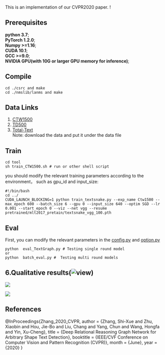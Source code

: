  This is an implementation of our CVPR2020 paper. !  
[](https://github.com/GXYM/DRRG/blob/master/result/img2_0.png)
## Prerequisites  
**python 3.7**;  
**PyTorch 1.2.0**;   
**Numpy >=1.16**;   
**CUDA 10.1**;  
**GCC >=9.0**;   
**NVIDIA GPU(with 10G or larger GPU memory for inference)**;   

 ## Compile  
```
cd ./csrc and make
cd ./nmslib/lanms and make
```  
## Data Links
1. [CTW1500](https://drive.google.com/file/d/1A2s3FonXq4dHhD64A2NCWc8NQWMH2NFR/view?usp=sharing)   
2. [TD500](https://drive.google.com/file/d/1ByluLnyd8-Ltjo9AC-1m7omZnI-FA1u0/view?usp=sharing)  
3. [Total-Text](https://drive.google.com/file/d/17_7T_-2Bu3KSSg2OkXeCxj97TBsjvueC/view?usp=sharing)  
Note:  download the data and put it under the data file 

## Train
```
cd tool
sh train_CTW1500.sh # run or other shell script 

```   
you should  modify the relevant training parameters according to the  environment， such as gpu_id and input_size:  
```
#!/bin/bash
cd ../
CUDA_LAUNCH_BLOCKING=1 python train_textsnake.py --exp_name Ctw1500 --max_epoch 600 --batch_size 6 --gpu 0 --input_size 640 --optim SGD --lr 0.001 --start_epoch 0 --viz --net vgg --resume pretrained/mlt2017_pretain/textsnake_vgg_100.pth
```

## Eval
First, you can modify the relevant parameters in the [config.py](https://github.com/GXYM/DRRG/tree/master/util/config.py) and [option.py](https://github.com/GXYM/TextPMs/blob/master/util/option.py)
```
python  eval_TextGraph.py # Testing single round model 
or 
python  batch_eval.py #  Testing multi round models 
```   

## 6.Qualitative results(![view](https://github.com/anoycode22/DRRG/blob/master/result))  
![](https://github.com/GXYM/DRRG/blob/master/result/screenshot_1.png)

![](https://github.com/GXYM/DRRG/blob/master/result/screenshot_22.png)  

## References  
@InProceedings{Zhang_2020_CVPR,
author = {Zhang, Shi-Xue and Zhu, Xiaobin and Hou, Jie-Bo and Liu, Chang and Yang, Chun and Wang, Hongfa and Yin, Xu-Cheng},
title = {Deep Relational Reasoning Graph Network for Arbitrary Shape Text Detection},
booktitle = {IEEE/CVF Conference on Computer Vision and Pattern Recognition (CVPR)},
month = {June},
year = {2020}
}
